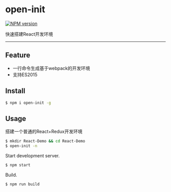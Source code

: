# open-init

[![NPM version](https://img.shields.io/npm/v/open-init.svg?style=flat)](https://npmjs.org/package/open-init)

 快速搭建React开发环境

----

## Feature

- 一行命令生成基于webpack的开发环境
- 支持ES2015

## Install

```bash
$ npm i open-init -g
```

## Usage
搭建一个普通的React+Redux开发环境

```bash
$ mkdir React-Demo && cd React-Demo
$ open-init -n
```

Start development server.

```bash
$ npm start
```

Build.

```bash
$ npm run build
```

